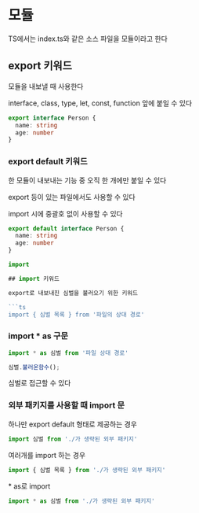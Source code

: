 # 모듈

TS에서는 index.ts와 같은 소스 파일을 모듈이라고 한다

## export 키워드

모듈을 내보낼 때 사용한다

interface, class, type, let, const, function 앞에 붙일 수 있다

```ts
export interface Person {
  name: string
  age: number
}
```

### export default 키워드

한 모듈이 내보내는 기능 중 오직 한 개에만 붙일 수 있다

export 등이 있는 파일에서도 사용할 수 있다

import 시에 중괄호 없이 사용할 수 있다

```ts
export default interface Person {
  name: string
  age: number
}
```

```ts
import 

## import 키워드

export로 내보내진 심벌을 불러오기 위한 키워드

```ts 
import { 심벌 목록 } from '파일의 상대 경로'
```

### import * as 구문

```ts
import * as 심벌 from '파일 상대 경로'

심벌.불러온함수();
```

심벌로 접근할 수 있다

### 외부 패키지를 사용할 때 import 문

하나만 export default 형태로 제공하는 경우

```ts
import 심벌 from './가 생략된 외부 패키지'
```

여러개를 import 하는 경우 

```ts
import { 심벌 목록 } from './가 생략된 외부 패키지'
```

\* as로 import

```ts
import * as 심벌 from './가 생략된 외부 패키지'
```